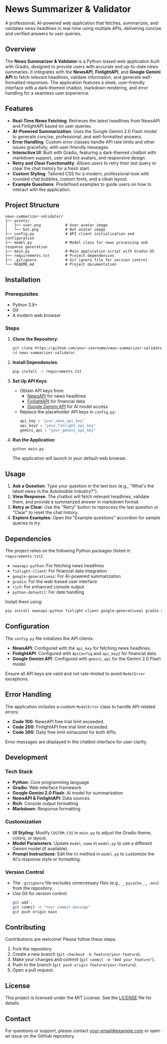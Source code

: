 # News Summarizer & Validator

A professional, AI-powered web application that fetches, summarizes, and validates news headlines in real-time using multiple APIs, delivering concise and verified answers to user queries.

## Overview

The **News Summarizer & Validator** is a Python-based web application built with Gradio, designed to provide users with accurate and up-to-date news summaries. It integrates with the **NewsAPI**, **FinlightAPI**, and **Google Gemini API** to fetch relevant headlines, validate information, and generate well-formatted responses. The application features a sleek, user-friendly interface with a dark-themed chatbot, markdown rendering, and error handling for a seamless user experience.

## Features

- **Real-Time News Fetching**: Retrieves the latest headlines from NewsAPI and FinlightAPI based on user queries.
- **AI-Powered Summarization**: Uses the Google Gemini 2.0 Flash model to generate concise, professional, and well-formatted answers.
- **Error Handling**: Custom error classes handle API rate limits and other issues gracefully, with user-friendly messages.
- **Interactive UI**: Built with Gradio, featuring a dark-themed chatbot with markdown support, user and bot avatars, and responsive design.
- **Retry and Clear Functionality**: Allows users to retry their last query or clear the chat history for a fresh start.
- **Custom Styling**: Tailored CSS for a modern, professional look with rounded chat bubbles, custom fonts, and a clean layout.
- **Example Questions**: Predefined examples to guide users on how to interact with the application.

## Project Structure

```
news-summarizer-validator/
├── assets/
│   ├── user.png           # User avatar image
│   └── bot.png            # Bot avatar image
├── config.py              # API client initialization and configuration
├── model.py               # Model class for news processing and response generation
├── main.py                # Main application script with Gradio UI
├── requirements.txt       # Project dependencies
├── .gitignore             # Git ignore file for version control
└── README.md              # Project documentation
```

## Installation

### Prerequisites
- Python 3.8+
- Git
- A modern web browser

### Steps
1. **Clone the Repository**:
   ```bash
   git clone https://github.com/your-username/news-summarizer-validator.git
   cd news-summarizer-validator
   ```

2. **Install Dependencies**:
   ```bash
   pip install -r requirements.txt
   ```

3. **Set Up API Keys**:
   - Obtain API keys from:
     - [NewsAPI](https://newsapi.org/) for news headlines
     - [FinlightAPI](https://finlightapi.com/) for financial data
     - [Google Gemini API](https://ai.google.dev/) for AI model access
   - Replace the placeholder API keys in `config.py`:
     ```python
     api_key = "your_news_api_key"
     api_key2 = "your_finlight_api_key"
     gemini_api = "your_gemini_api_key"
     ```

4. **Run the Application**:
   ```bash
   python main.py
   ```
   The application will launch in your default web browser.

## Usage

1. **Ask a Question**: Type your question in the text box (e.g., "What's the latest news in the Automobile industry?").
2. **View Response**: The chatbot will fetch relevant headlines, validate them, and provide a summarized answer in markdown format.
3. **Retry or Clear**: Use the "Retry" button to reprocess the last question or "Clear" to reset the chat history.
4. **Explore Examples**: Open the "Example questions" accordion for sample queries to try.

## Dependencies

The project relies on the following Python packages (listed in `requirements.txt`):
- `newsapi-python`: For fetching news headlines
- `finlight-client`: For financial data integration
- `google-generativeai`: For AI-powered summarization
- `gradio`: For the web-based user interface
- `rich`: For enhanced console output
- `python-dateutil`: For date handling

Install them using:
```bash
pip install newsapi-python finlight-client google-generativeai gradio rich python-dateutil
```

## Configuration

The `config.py` file initializes the API clients:
- **NewsAPI**: Configured with the `api_key` for fetching news headlines.
- **FinlightAPI**: Configured with `ApiConfig` and `api_key2` for financial data.
- **Google Gemini API**: Configured with `gemini_api` for the Gemini 2.0 Flash model.

Ensure all API keys are valid and not rate-limited to avoid `ModelError` exceptions.

## Error Handling

The application includes a custom `ModelError` class to handle API-related errors:
- **Code 100**: NewsAPI free trial limit exceeded.
- **Code 200**: FinlightAPI free trial limit exceeded.
- **Code 300**: Daily free limit exhausted for both APIs.

Error messages are displayed in the chatbot interface for user clarity.

## Development

### Tech Stack
- **Python**: Core programming language
- **Gradio**: Web interface framework
- **Google Gemini 2.0 Flash**: AI model for summarization
- **NewsAPI & FinlightAPI**: Data sources
- **Rich**: Console output formatting
- **Markdown**: Response formatting

### Customization
- **UI Styling**: Modify `CUSTOM_CSS` in `main.py` to adjust the Gradio theme, colors, or layout.
- **Model Parameters**: Update `model_name` in `model.py` to use a different Gemini model (if available).
- **Prompt Instructions**: Edit the `h3` method in `model.py` to customize the AI's response style or formatting.

### Version Control
- The `.gitignore` file excludes unnecessary files (e.g., `__pycache__`, `.env`) from the repository.
- Use Git for version control:
  ```bash
  git add .
  git commit -m "Your commit message"
  git push origin main
  ```

## Contributing

Contributions are welcome! Please follow these steps:
1. Fork the repository.
2. Create a new branch (`git checkout -b feature/your-feature`).
3. Make your changes and commit (`git commit -m "Add your feature"`).
4. Push to the branch (`git push origin feature/your-feature`).
5. Open a pull request.

## License

This project is licensed under the MIT License. See the [LICENSE](LICENSE) file for details.

## Contact

For questions or support, please contact [your-email@example.com](mailto:your-email@example.com) or open an issue on the GitHub repository.
